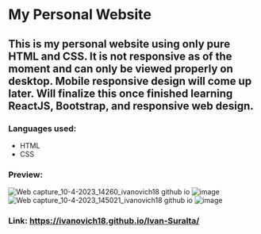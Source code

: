 # My Personal Website
## This is my personal website using only pure HTML and CSS. It is not responsive as of the moment and can only be viewed properly on desktop. Mobile responsive design will come up later. Will finalize this once finished learning ReactJS, Bootstrap, and responsive web design.
### Languages used:
- HTML
- CSS
### Preview:
![Web capture_10-4-2023_14260_ivanovich18 github io](https://user-images.githubusercontent.com/88656474/230841219-072ed5e4-d716-4759-a702-0671c12cb097.jpeg)
![image](https://user-images.githubusercontent.com/88656474/230843934-296175e6-1376-426d-9d10-75a2656e348a.png)
![Web capture_10-4-2023_145021_ivanovich18 github io](https://user-images.githubusercontent.com/88656474/230844332-475aae0e-6e9b-4f6a-af4b-f04f12c1cea4.jpeg)
![image](https://user-images.githubusercontent.com/88656474/230844026-95a37aed-066a-43f8-b7d7-5a04e2464d02.png)
### Link: https://ivanovich18.github.io/Ivan-Suralta/
